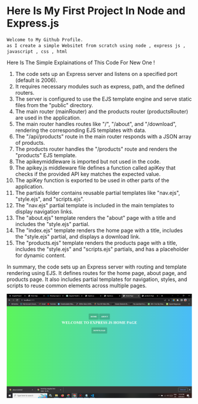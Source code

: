 
# Here Is My First Project In Node and Express.js 

```
Welcome to My Github Profile.
as I create a simple Websitet from scratch using node , express js , javascript , css , html 
```
Here Is The Simple Explainations of This Code For New One !

1)  The code sets up an Express server and listens on a specified port (default is 2006).
2)  It requires necessary modules such as express, path, and the defined routers.
3)  The server is configured to use the EJS template engine and serve static files from the "public" directory.
4)  The main router (mainRouter) and the products router (productsRouter) are used in the application.
5)  The main router handles routes like "/", "/about", and "/download", rendering the corresponding EJS templates with data.
6)  The "/api/products" route in the main router responds with a JSON array of products.
7)  The products router handles the "/products" route and renders the "products" EJS template.
8)  The apikeymiddleware is imported but not used in the code.
9)  The apikey.js middleware file defines a function called apiKey that checks if the provided API key matches the expected value.
10) The apiKey function is exported to be used in other parts of the application.
11) The partials folder contains reusable partial templates like "nav.ejs", "style.ejs", and "scripts.ejs".
12) The "nav.ejs" partial template is included in the main templates to display navigation links.
13) The "about.ejs" template renders the "about" page with a title and includes the "style.ejs" partial.
14) The "index.ejs" template renders the home page with a title, includes the "style.ejs" partial, and displays a download link.
15) The "products.ejs" template renders the products page with a title, includes the "style.ejs" and "scripts.ejs" partials, and has a placeholder for dynamic content.

In summary, the code sets up an Express server with routing and template rendering using EJS. It defines routes for the home page, about page, and products page. It also includes partial templates for navigation, styles, and scripts to reuse common elements across multiple pages.


![image](https://github.com/ParagUnhale1998/First-Express-Project/blob/main/Thumbnail.png)
